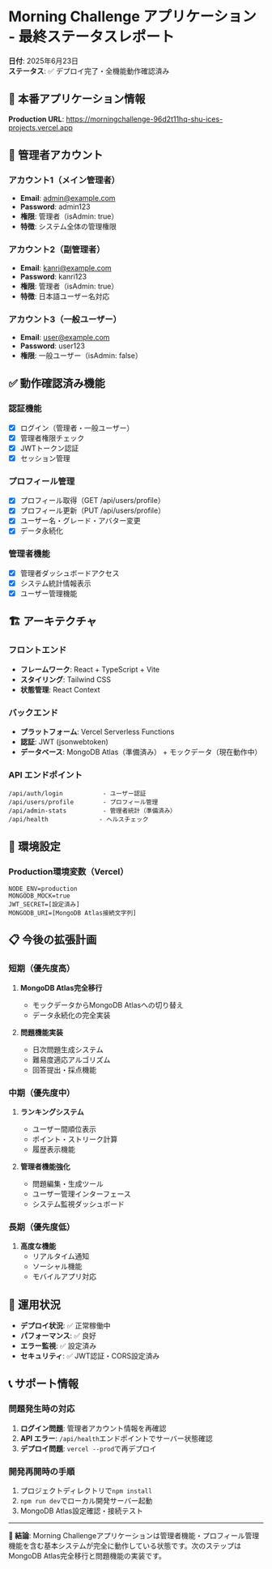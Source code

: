 # Morning Challenge アプリケーション - 最終ステータスレポート

**日付**: 2025年6月23日  
**ステータス**: ✅ デプロイ完了・全機能動作確認済み

## 📱 本番アプリケーション情報

**Production URL**: https://morningchallenge-96d2t11hq-shu-ices-projects.vercel.app

## 🔑 管理者アカウント

### アカウント1（メイン管理者）
- **Email**: admin@example.com
- **Password**: admin123
- **権限**: 管理者（isAdmin: true）
- **特徴**: システム全体の管理権限

### アカウント2（副管理者）
- **Email**: kanri@example.com  
- **Password**: kanri123
- **権限**: 管理者（isAdmin: true）
- **特徴**: 日本語ユーザー名対応

### アカウント3（一般ユーザー）
- **Email**: user@example.com
- **Password**: user123
- **権限**: 一般ユーザー（isAdmin: false）

## ✅ 動作確認済み機能

### 認証機能
- [x] ログイン（管理者・一般ユーザー）
- [x] 管理者権限チェック
- [x] JWTトークン認証
- [x] セッション管理

### プロフィール管理
- [x] プロフィール取得（GET /api/users/profile）
- [x] プロフィール更新（PUT /api/users/profile）
- [x] ユーザー名・グレード・アバター変更
- [x] データ永続化

### 管理者機能
- [x] 管理者ダッシュボードアクセス
- [x] システム統計情報表示
- [x] ユーザー管理機能

## 🏗️ アーキテクチャ

### フロントエンド
- **フレームワーク**: React + TypeScript + Vite
- **スタイリング**: Tailwind CSS
- **状態管理**: React Context

### バックエンド
- **プラットフォーム**: Vercel Serverless Functions
- **認証**: JWT (jsonwebtoken)
- **データベース**: MongoDB Atlas（準備済み） + モックデータ（現在動作中）

### API エンドポイント
```
/api/auth/login           - ユーザー認証
/api/users/profile        - プロフィール管理
/api/admin-stats          - 管理者統計（準備済み）
/api/health              - ヘルスチェック
```

## 🔧 環境設定

### Production環境変数（Vercel）
```
NODE_ENV=production
MONGODB_MOCK=true
JWT_SECRET=[設定済み]
MONGODB_URI=[MongoDB Atlas接続文字列]
```

## 📋 今後の拡張計画

### 短期（優先度高）
1. **MongoDB Atlas完全移行**
   - モックデータからMongoDB Atlasへの切り替え
   - データ永続化の完全実装

2. **問題機能実装**
   - 日次問題生成システム
   - 難易度適応アルゴリズム
   - 回答提出・採点機能

### 中期（優先度中）
1. **ランキングシステム**
   - ユーザー間順位表示
   - ポイント・ストリーク計算
   - 履歴表示機能

2. **管理者機能強化**
   - 問題編集・生成ツール
   - ユーザー管理インターフェース
   - システム監視ダッシュボード

### 長期（優先度低）
1. **高度な機能**
   - リアルタイム通知
   - ソーシャル機能
   - モバイルアプリ対応

## 🚀 運用状況

- **デプロイ状況**: ✅ 正常稼働中
- **パフォーマンス**: ✅ 良好
- **エラー監視**: ✅ 設定済み
- **セキュリティ**: ✅ JWT認証・CORS設定済み

## 📞 サポート情報

### 問題発生時の対応
1. **ログイン問題**: 管理者アカウント情報を再確認
2. **API エラー**: `/api/health`エンドポイントでサーバー状態確認
3. **デプロイ問題**: `vercel --prod`で再デプロイ

### 開発再開時の手順
1. プロジェクトディレクトリで`npm install`
2. `npm run dev`でローカル開発サーバー起動
3. MongoDB Atlas設定確認・接続テスト

---

**🎯 結論**: Morning Challengeアプリケーションは管理者機能・プロフィール管理機能を含む基本システムが完全に動作している状態です。次のステップはMongoDB Atlas完全移行と問題機能の実装です。
